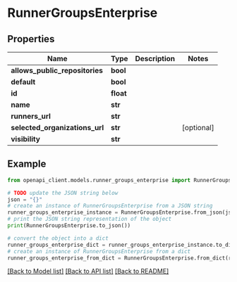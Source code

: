 # RunnerGroupsEnterprise


## Properties

Name | Type | Description | Notes
------------ | ------------- | ------------- | -------------
**allows_public_repositories** | **bool** |  | 
**default** | **bool** |  | 
**id** | **float** |  | 
**name** | **str** |  | 
**runners_url** | **str** |  | 
**selected_organizations_url** | **str** |  | [optional] 
**visibility** | **str** |  | 

## Example

```python
from openapi_client.models.runner_groups_enterprise import RunnerGroupsEnterprise

# TODO update the JSON string below
json = "{}"
# create an instance of RunnerGroupsEnterprise from a JSON string
runner_groups_enterprise_instance = RunnerGroupsEnterprise.from_json(json)
# print the JSON string representation of the object
print(RunnerGroupsEnterprise.to_json())

# convert the object into a dict
runner_groups_enterprise_dict = runner_groups_enterprise_instance.to_dict()
# create an instance of RunnerGroupsEnterprise from a dict
runner_groups_enterprise_from_dict = RunnerGroupsEnterprise.from_dict(runner_groups_enterprise_dict)
```
[[Back to Model list]](../README.md#documentation-for-models) [[Back to API list]](../README.md#documentation-for-api-endpoints) [[Back to README]](../README.md)



